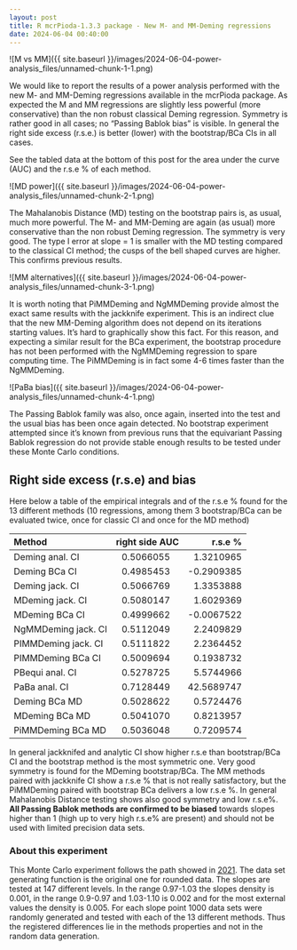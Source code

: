 ```yaml
---
layout: post
title: R mcrPioda-1.3.3 package - New M- and MM-Deming regressions
date: 2024-06-04 00:40:00
---
```


![M vs MM]({{ site.baseurl }}/images/2024-06-04-power-analysis_files/unnamed-chunk-1-1.png)

We would like to report the results of a power analysis performed with
the new M- and MM-Deming regressions available in the mcrPioda package.
As expected the M and MM regressions are slightly less powerful
(more conservative) than the non robust classical Deming regression.
Symmetry is rather good in all cases; no “Passing Bablok bias” is visible.
In general the right side excess (r.s.e.) is better (lower) with the
bootstrap/BCa CIs in all cases.

See the tabled data at the bottom of this post for the area under the curve (AUC)
and the r.s.e % of each method.

![MD power]({{ site.baseurl }}/images/2024-06-04-power-analysis_files/unnamed-chunk-2-1.png)

The Mahalanobis Distance (MD) testing on the bootstrap pairs is, as
usual, much more powerful. The M- and MM-Deming are again (as usual)
more conservative than the non robust Deming regression. The symmetry is
very good. The type I error at slope = 1 is smaller with the MD testing
compared to the classical CI method; the cusps of the bell shaped curves
are higher. This confirms previous results.

![MM alternatives]({{ site.baseurl }}/images/2024-06-04-power-analysis_files/unnamed-chunk-3-1.png)

It is worth noting that PiMMDeming and NgMMDeming provide almost the
exact same results with the jackknife experiment. This is an indirect
clue that the new MM-Deming algorithm does not depend on its iterations
starting values. It’s hard to graphically show this fact. For this
reason, and expecting a similar result for the BCa experiment, the
bootstrap procedure has not been performed with the NgMMDeming
regression to spare computing time. The PiMMDeming is in fact some 4-6
times faster than the NgMMDeming.

![PaBa bias]({{ site.baseurl }}/images/2024-06-04-power-analysis_files/unnamed-chunk-4-1.png)

The Passing Bablok family was also, once again, inserted into the test
and the usual bias has been once again detected. No bootstrap experiment
attempted since it’s known from previous runs that the equivariant
Passing Bablok regression do not provide stable enough results to be
tested under these Monte Carlo conditions.

## Right side excess (r.s.e) and bias

Here below a table of the empirical integrals and of the r.s.e % found
for the 13 different methods (10 regressions, among them 3 bootstrap/BCa
can be evaluated twice, once for classic CI and once for the MD method)

|         Method        |     right side AUC     |    r.s.e %   |
| :-------------------- | ---------------------: | -----------: |
|  Deming anal. CI      |      0.5066055&emsp;   |   1.3210965  |
|  Deming BCa CI        |      0.4985453&emsp;   |  \-0.2909385  |
|  Deming jack. CI      |      0.5066769&emsp;   |   1.3353888  |
|  MDeming jack. CI     |      0.5080147&emsp;   |   1.6029369  |
|  MDeming BCa CI       |      0.4999662&emsp;   |  \-0.0067522  |
|  NgMMDeming jack. CI  |      0.5112049&emsp;   |   2.2409829  |
|  PIMMDeming jack. CI  |      0.5111822&emsp;   |   2.2364452  |
|  PIMMDeming BCa CI    |      0.5009694&emsp;   |   0.1938732  |
|  PBequi anal. CI      |      0.5278725&emsp;   |   5.5744966  |
|  PaBa anal. CI        |      0.7128449&emsp;   |  42.5689747  |
|  Deming BCa MD        |      0.5028622&emsp;   |   0.5724476  |
|  MDeming BCa MD       |      0.5041070&emsp;   |   0.8213957  |
|  PiMMDeming BCa MD    |      0.5036048&emsp;   |   0.7209574  |

In general jackknifed and analytic CI show higher r.s.e than
bootstrap/BCa CI and the bootstrap method is the most symmetric one.
Very good symmetry is found for the MDeming bootstrap/BCa. The MM
methods paired with jackknife CI show a r.s.e % that is not really
satisfactory, but the PiMMDeming paired with bootstrap BCa delivers a
low r.s.e %. In general Mahalanobis Distance testing shows also good
symmetry and low r.s.e%. **All Passing Bablok methods are confirmed to
be biased** towards slopes higher than 1 (high up to very high r.s.e%
are present) and should not be used with limited precision data sets.

### About this experiment

This Monte Carlo experiment follows the path showed in
[2021](https://arxiv.org/pdf/2105.04628). The data set generating
function is the original one for rounded data. The slopes are tested at
147 different levels. In the range 0.97-1.03 the slopes density is
0.001, in the range 0.9-0.97 and 1.03-1.10 is 0.002 and for the most
external values the density is 0.005. For each slope point 1000 data
sets were randomly generated and tested with each of the 13 different
methods. Thus the registered differences lie in the methods properties
and not in the random data generation.
